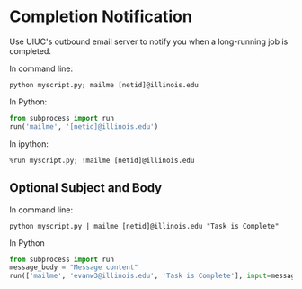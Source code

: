 # Completion Notification

Use UIUC's outbound email server to notify you when a long-running job is completed.

In command line:

    python myscript.py; mailme [netid]@illinois.edu
    
In Python:

``` python
from subprocess import run
run('mailme', '[netid]@illinois.edu')
```

In ipython:

    %run myscript.py; !mailme [netid]@illinois.edu
    
## Optional Subject and Body

In command line:

    python myscript.py | mailme [netid]@illinois.edu "Task is Complete"
    
In Python

``` python
from subprocess import run
message_body = "Message content"
run(['mailme', 'evanw3@illinois.edu', 'Task is Complete'], input=message_body.encode('utf8'))
```

